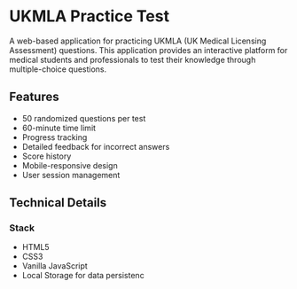 # UKMLA Practice Test

A web-based application for practicing UKMLA (UK Medical Licensing Assessment) questions. This application provides an interactive platform for medical students and professionals to test their knowledge through multiple-choice questions.

## Features

- 50 randomized questions per test
- 60-minute time limit
- Progress tracking
- Detailed feedback for incorrect answers
- Score history
- Mobile-responsive design
- User session management

## Technical Details

### Stack
- HTML5
- CSS3
- Vanilla JavaScript
- Local Storage for data persistenc